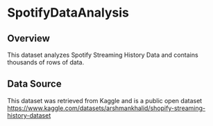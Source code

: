 # SpotifyDataAnalysis
## Overview
This dataset analyzes Spotify Streaming History Data and contains thousands of rows of data.
## Data Source
This dataset was retrieved from Kaggle and is a public open dataset
https://www.kaggle.com/datasets/arshmankhalid/shopify-streaming-history-dataset
